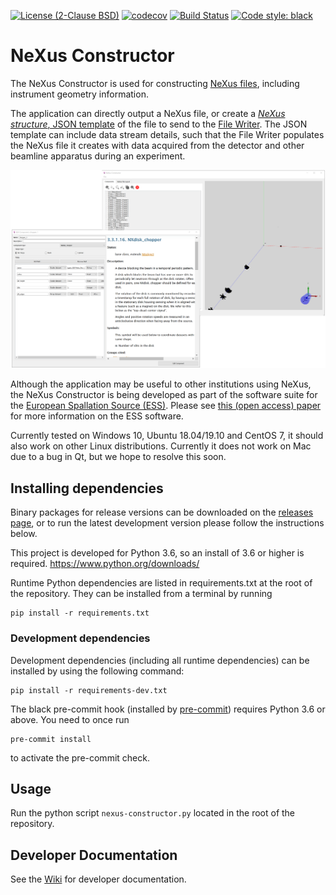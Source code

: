 [![License (2-Clause BSD)](https://img.shields.io/badge/license-BSD%202--Clause-blue.svg)](https://github.com/ess-dmsc/nexus-constructor/blob/master/LICENSE) [![codecov](https://codecov.io/gh/ess-dmsc/nexus-constructor/branch/master/graph/badge.svg)](https://codecov.io/gh/ess-dmsc/nexus-constructor) [![Build Status](https://jenkins.esss.dk/dm/job/ess-dmsc/job/nexus-constructor/job/master/badge/icon)](https://jenkins.esss.dk/dm/job/ess-dmsc/job/nexus-constructor/job/master/) [![Code style: black](https://img.shields.io/badge/code%20style-black-000000.svg)](https://github.com/python/black)

# NeXus Constructor
The NeXus Constructor is used for constructing [NeXus files](https://www.nexusformat.org/), including instrument geometry information.

The application can directly output a NeXus file, or create a [_NeXus structure_, JSON template](https://github.com/ess-dmsc/kafka-to-nexus/blob/master/documentation/commands.md#defining-a-nexus-structure) of the file to send to the [File Writer](https://github.com/ess-dmsc/kafka-to-nexus). The JSON template can include data stream details, such that the File Writer populates the NeXus file it creates with data acquired from the detector and other beamline apparatus during an experiment. 

![NeXus Constructor](resources/images/nc_screenshot.png)

Although the application may be useful to other institutions using NeXus, the NeXus Constructor is being developed as part of the software suite for the [European Spallation Source (ESS)](https://europeanspallationsource.se/). Please see [this (open access) paper](https://iopscience.iop.org/article/10.1088/1748-0221/13/10/T10001) for more information on the ESS software.   

Currently tested on Windows 10, Ubuntu 18.04/19.10 and CentOS 7, it should also work on other Linux distributions. Currently it does not work on Mac due to a bug in Qt, but we hope to resolve this soon.

## Installing dependencies

Binary packages for release versions can be downloaded on the [releases page](https://github.com/ess-dmsc/nexus-constructor/releases), or to run the latest development version please follow the instructions below.

This project is developed for Python 3.6, so an install of 3.6 or higher
is required. https://www.python.org/downloads/

Runtime Python dependencies are listed in requirements.txt at the root of the
repository. They can be installed from a terminal by running
```
pip install -r requirements.txt
```

### Development dependencies

Development dependencies (including all runtime dependencies) can be installed by using the following command: 

```
pip install -r requirements-dev.txt
```

The black pre-commit hook (installed by [pre-commit](https://pre-commit.com/)) requires Python 3.6 or above.
You need to once run
```
pre-commit install
```
to activate the pre-commit check.

## Usage

Run the python script `nexus-constructor.py` located in the root of the repository.

## Developer Documentation

See the [Wiki](https://github.com/ess-dmsc/nexus-constructor/wiki/Developer-Notes) for developer documentation.
